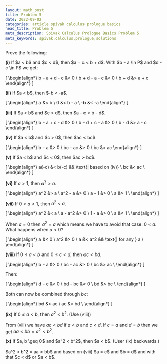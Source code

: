 ```yaml
---
layout: math_post
title: Problem 5
date: 2022-09-02
categories: article spivak calculus prologue basics
head_title: Problem 5
meta_description: Spivak Calculus Prologue Basics Problem 5
meta_keywords: spivak,calculus,prologue,solutions
---
```


Prove the following:

<p>
  <strong>(i)</strong> If $a < b$ and $c < d$, then $a + c < b + d$. With $b - a \in P$ and $d - c \in P$ we get:

  \[
    \begin{align*}
      b - a + d - c &> 0 \\
      b + d - a - c &> 0 \\
      b + d &> a + c
    \end{align*}
  \]
</p>

<p>
  <strong>(ii)</strong> If $a < b$, then $-b < -a$.

  \[
    \begin{align*}
      a &< b \\
      0 &< b - a \\
      -b &< -a
    \end{align*}
  \]
</p>

<p>
  <strong>(iii)</strong> If $a < b$ and $c > d$, then $a - c < b - d$.

  \[
    \begin{align*}
      b - a + c - d &> 0 \\
      b - d + c - a &> 0 \\
      b - d &> a - c
    \end{align*}
  \]
</p>

<p>
  <strong>(iv)</strong> If $a < b$ and $c > 0$, then $ac < bc$.

  \[
    \begin{align*}
      b - a &> 0 \\
      bc - ac &> 0 \\
      bc &> ac
    \end{align*}
  \]
</p>

<p>
  <strong>(v)</strong> If $a < b$ and $c < 0$, then $ac > bc$.

  \[
    \begin{align*}
      a(-c) &< b(-c)  && \text{| based on (iv)} \\
      bc &< ac \\
    \end{align*}
  \]
</p>

<p>

  <strong>(vi)</strong> If $a > 1$, then $a^2 > a$.

  \[
    \begin{align*}
      a^2 &> a \\
      a^2 - a &> 0 \\
      a - 1 &> 0 \\
      a &> 1 \\
    \end{align*}
  \]

</p>

<p>

  <strong>(vii)</strong> If $0 < a < 1$, then $a^2 < a$.

  \[
    \begin{align*}
      a^2 &< a \\
      a - a^2 &> 0 \\
      1 - a &> 0 \\
      a &< 1 \\
    \end{align*}
  \]

  When $a = 0$ then $a^2 = a$ which means we have to avoid that case: $0 < a$. What happens when $a < 0$?

  \[
    \begin{align*}
      a &< 0 \\
      a^2 &> 0 \\
      a &< a^2  && \text{| for any } a \\
    \end{align*}
  \]

</p>

<p>

  <strong>(viii)</strong> If $0 \leq a < b$ and $0 \leq c < d$, then $ac < bd$.

  \[
    \begin{align*}
      b - a &> 0 \\
      bc - ac &> 0 \\
      bc &> ac \\
    \end{align*}
  \]

  Then:

  \[
    \begin{align*}
      d - c &> 0 \\
      bd - bc &> 0 \\
      bd &> bc \\
    \end{align*}
  \]

  Both can now be combined through $bc$:

  \[
    \begin{align*}
      bd &> ac \\
      ac &< bd \\
    \end{align*}
  \]

</p>

<p>

  <strong>(ix)</strong> If $0 \leq a < b$, then $a^2 < b^2$. (Use (viii))
  <br>
  <br>
  From (viii) we have $ac < bd$ if $a < b$ and $c < d$. If $c = a$ and $d = b$ then we get $aa < bb = a^2 < b^2$.

</p>

<p>
  <strong>(x)</strong> If $a, b \geq 0$ and $a^2 < b^2$, then $a < b$. (User (ix) backwards.)
  <br>
  <br>
  $a^2 < b^2 = aa < bb$ and based on (viii) $a = c$ and $b = d$ and with that $c < d$ or $a < b$.

</p>
